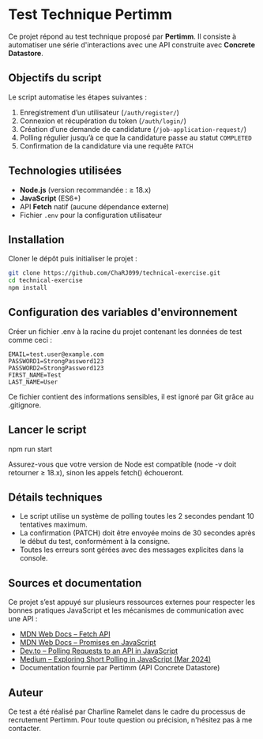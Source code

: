 # Test Technique Pertimm

Ce projet répond au test technique proposé par **Pertimm**. Il consiste à automatiser une série d'interactions avec une API construite avec **Concrete Datastore**.

## Objectifs du script

Le script automatise les étapes suivantes :

1. Enregistrement d’un utilisateur (`/auth/register/`)
2. Connexion et récupération du token (`/auth/login/`)
3. Création d’une demande de candidature (`/job-application-request/`)
4. Polling régulier jusqu’à ce que la candidature passe au statut `COMPLETED`
5. Confirmation de la candidature via une requête `PATCH`

## Technologies utilisées

- **Node.js** (version recommandée : ≥ 18.x)
- **JavaScript** (ES6+)
- API **Fetch** natif (aucune dépendance externe)
- Fichier `.env` pour la configuration utilisateur

## Installation

Cloner le dépôt puis initialiser le projet :

```bash
git clone https://github.com/ChaRJ099/technical-exercise.git
cd technical-exercise
npm install
```

## Configuration des variables d'environnement

Créer un fichier .env à la racine du projet contenant les données de test comme ceci :

```dotenv
EMAIL=test.user@example.com
PASSWORD1=StrongPassword123
PASSWORD2=StrongPassword123
FIRST_NAME=Test
LAST_NAME=User
```

Ce fichier contient des informations sensibles, il est ignoré par Git grâce au .gitignore.

## Lancer le script

npm run start

Assurez-vous que votre version de Node est compatible (node -v doit retourner ≥ 18.x), sinon les appels fetch() échoueront.

## Détails techniques

- Le script utilise un système de polling toutes les 2 secondes pendant 10 tentatives maximum.
- La confirmation (PATCH) doit être envoyée moins de 30 secondes après le début du test, conformément à la consigne.
- Toutes les erreurs sont gérées avec des messages explicites dans la console.

## Sources et documentation

Ce projet s’est appuyé sur plusieurs ressources externes pour respecter les bonnes pratiques JavaScript et les mécanismes de communication avec une API :

- [MDN Web Docs – Fetch API](https://developer.mozilla.org/en-US/docs/Web/API/Fetch_API)
- [MDN Web Docs – Promises en JavaScript](https://developer.mozilla.org/fr/docs/Web/JavaScript/Reference/Global_Objects/Promise)
- [Dev.to – Polling Requests to an API in JavaScript](https://dev.to/siddharthssb11/polling-requests-to-an-api-in-javascript-1g2d)
- [Medium – Exploring Short Polling in JavaScript (Mar 2024)](https://medium.com/@chaganti.sailesh/exploring-short-polling-in-javascript-a-real-time-approach-to-data-updates-765805cc88c5)
- Documentation fournie par Pertimm (API Concrete Datastore)

## Auteur

Ce test a été réalisé par Charline Ramelet dans le cadre du processus de recrutement Pertimm.
Pour toute question ou précision, n'hésitez pas à me contacter.
